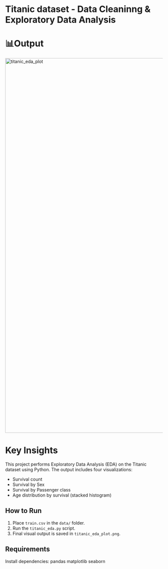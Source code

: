 # Titanic dataset  - Data Cleaninng & Exploratory Data Analysis

# 📊Output
<img width="1500" height="1200" alt="titanic_eda_plot" src="https://github.com/user-attachments/assets/417e9b4d-bf81-4153-9d77-5378685d2560" />

# Key Insights 
This project performs Exploratory Data Analysis (EDA) on the Titanic dataset using Python. The output includes four visualizations:
- Survival count
- Survival by Sex
- Survival by Passenger class
- Age distribution by survival (stacked histogram)

## How to Run

1. Place `train.csv` in the `data/` folder.
2. Run the `titanic_eda.py` script.
3. Final visual output is saved in `titanic_eda_plot.png`.

## Requirements

Install dependencies:
pandas
matplotlib
seaborn
